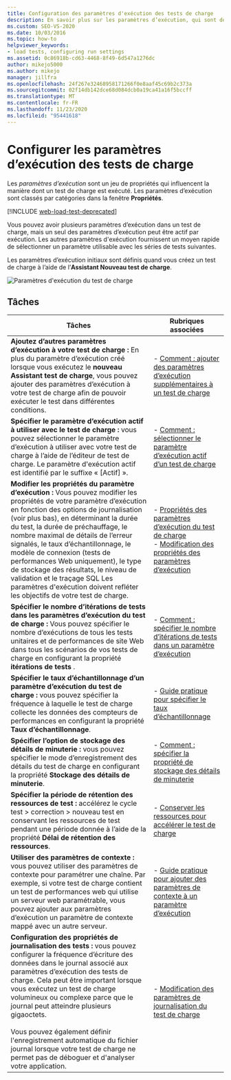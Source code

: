 ```yaml
---
title: Configuration des paramètres d'exécution des tests de charge
description: En savoir plus sur les paramètres d’exécution, qui sont des propriétés qui influencent la manière dont un test de charge s’exécute. Les paramètres d'exécution sont classés par catégories dans la fenêtre Propriétés.
ms.custom: SEO-VS-2020
ms.date: 10/03/2016
ms.topic: how-to
helpviewer_keywords:
- load tests, configuring run settings
ms.assetid: 0c86918b-cd63-4468-8f49-6d547a1276dc
author: mikejo5000
ms.author: mikejo
manager: jillfra
ms.openlocfilehash: 24f267e32468958171266f0e8aaf45c69b2c373a
ms.sourcegitcommit: 02f14db142dce68d084dcb0a19ca41a16f5bccff
ms.translationtype: MT
ms.contentlocale: fr-FR
ms.lasthandoff: 11/23/2020
ms.locfileid: "95441618"
---
```

# <a name="configure-load-test-run-settings"></a>Configurer les paramètres d’exécution des tests de charge

Les *paramètres d’exécution* sont un jeu de propriétés qui influencent la manière dont un test de charge est exécuté. Les paramètres d’exécution sont classés par catégories dans la fenêtre **Propriétés**.

[!INCLUDE [web-load-test-deprecated](includes/web-load-test-deprecated.md)]

Vous pouvez avoir plusieurs paramètres d’exécution dans un test de charge, mais un seul des paramètres d’exécution peut être actif par exécution. Les autres paramètres d'exécution fournissent un moyen rapide de sélectionner un paramètre utilisable avec les séries de tests suivantes.

Les paramètres d’exécution initiaux sont définis quand vous créez un test de charge à l’aide de l’**Assistant Nouveau test de charge**.

![Paramètres d'exécution du test de charge](../test/media/loadtestrunsettings.png)

## <a name="tasks"></a>Tâches

|Tâches|Rubriques associées|
|-|-|
|**Ajoutez d’autres paramètres d’exécution à votre test de charge :** En plus du paramètre d’exécution créé lorsque vous exécutez le **nouveau Assistant test de charge**, vous pouvez ajouter des paramètres d’exécution à votre test de charge afin de pouvoir exécuter le test dans différentes conditions.|-   [Comment : ajouter des paramètres d’exécution supplémentaires à un test de charge](../test/how-to-add-additional-run-settings-to-a-load-test.md)|
|**Spécifier le paramètre d’exécution actif à utiliser avec le test de charge :** vous pouvez sélectionner le paramètre d’exécution à utiliser avec votre test de charge à l’aide de l’éditeur de test de charge. Le paramètre d'exécution actif est identifié par le suffixe « [Actif] ».|-   [Comment : sélectionner le paramètre d’exécution actif d’un test de charge](../test/how-to-select-the-active-run-setting-for-a-load-test.md)|
|**Modifier les propriétés du paramètre d’exécution :** Vous pouvez modifier les propriétés de votre paramètre d’exécution en fonction des options de journalisation (voir plus bas), en déterminant la durée du test, la durée de préchauffage, le nombre maximal de détails de l’erreur signalés, le taux d’échantillonnage, le modèle de connexion (tests de performances Web uniquement), le type de stockage des résultats, le niveau de validation et le traçage SQL Les paramètres d'exécution doivent refléter les objectifs de votre test de charge.|-   [Propriétés des paramètres d’exécution du test de charge](../test/load-test-run-settings-properties.md)<br />-   [Modification des propriétés des paramètres d’exécution](../test/load-test-run-settings-properties.md#change-run-setting-properties)|
|**Spécifier le nombre d’itérations de tests dans les paramètres d’exécution du test de charge :** Vous pouvez spécifier le nombre d’exécutions de tous les tests unitaires et de performances de site Web dans tous les scénarios de vos tests de charge en configurant la propriété **itérations de tests** .|-   [Comment : spécifier le nombre d’itérations de tests dans un paramètre d’exécution](../test/how-to-specify-the-number-of-test-iterations-in-a-load-test.md)|
|**Spécifier le taux d’échantillonnage d’un paramètre d’exécution du test de charge :** vous pouvez spécifier la fréquence à laquelle le test de charge collecte les données des compteurs de performances en configurant la propriété **Taux d’échantillonnage**.|-   [Guide pratique pour spécifier le taux d’échantillonnage](../test/how-to-specify-the-sample-rate-for-a-load-test.md)|
|**Spécifier l’option de stockage des détails de minuterie :** vous pouvez spécifier le mode d’enregistrement des détails du test de charge en configurant la propriété **Stockage des détails de minuterie**.|-   [Comment : spécifier la propriété de stockage des détails de minuterie](../test/how-to-specify-the-timing-details-storage-property-for-a-load-test.md)|
|**Spécifier la période de rétention des ressources de test :** accélérez le cycle test > correction > nouveau test en conservant les ressources de test pendant une période donnée à l’aide de la propriété **Délai de rétention des ressources**.|-   [Conserver les ressources pour accélérer le test de charge](/azure/devops/test/load-test/getting-started-with-performance-testing?view=vsts&preserve-view=true)|
|**Utiliser des paramètres de contexte :** vous pouvez utiliser des paramètres de contexte pour paramétrer une chaîne. Par exemple, si votre test de charge contient un test de performances web qui utilise un serveur web paramétrable, vous pouvez ajouter aux paramètres d’exécution un paramètre de contexte mappé avec un autre serveur.|-   [Guide pratique pour ajouter des paramètres de contexte à un paramètre d’exécution](../test/how-to-add-context-parameters-to-a-load-test-run-setting.md)|
|**Configuration des propriétés de journalisation des tests :** vous pouvez configurer la fréquence d’écriture des données dans le journal associé aux paramètres d’exécution des tests de charge. Cela peut être important lorsque vous exécutez un test de charge volumineux ou complexe parce que le journal peut atteindre plusieurs gigaoctets.<br /><br /> Vous pouvez également définir l'enregistrement automatique du fichier journal lorsque votre test de charge ne permet pas de déboguer et d'analyser votre application.|-   [Modification des paramètres de journalisation du test de charge](../test/modify-load-test-logging-settings.md)|
